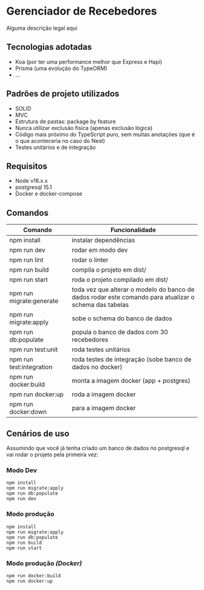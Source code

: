 # Gerenciador de Recebedores

Alguma descrição legal aqui

## Tecnologias adotadas

- Koa (por ter uma performance melhor que Express e Hapi)
- Prisma (uma evolução do TypeORM)
- ...

## Padrões de projeto utilizados

- SOLID
- MVC
- Estrutura de pastas: package by feature
- Nunca utilizar exclusão física (apenas exclusão lógica)
- Código mais próximo do TypeScript puro, sem muitas anotações (que é o que aconteceria no caso do Nest)
- Testes unitários e de integração

## Requisitos

- Node v16.x.x
- postgresql 15.1
- Docker e docker-compose

## Comandos

Comando | Funcionalidade
--------|----------------
npm install | instalar dependências
npm run dev | rodar em modo dev
npm run lint | rodar o linter
npm run build | compila o projeto em dist/
npm run start | roda o projeto compilado em dist/
npm run migrate:generate | toda vez que alterar o modelo do banco de dados rodar este comando para atualizar o schema das tabelas
npm run migrate:apply | sobe o schema do banco de dados
npm run db:populate | popula o banco de dados com 30 recebedores
npm run test:unit | roda testes unitários
npm run test:integration | roda testes de integração (sobe banco de dados no docker)
npm run docker:build | monta a imagem docker (app + postgres)
npm run docker:up | roda a imagem docker
npm run docker:down | para a imagem docker

## Cenários de uso

Assumindo que você já tenha criado um banco de dados no postgresql e vai rodar o projeto pela primeira vez:

### Modo Dev

```
npm install
npm run migrate:apply
npm run db:populate
npm run dev
```

### Modo produção

```
npm install
npm run migrate:apply
npm run db:populate
npm run build
npm run start
```

### Modo produção *(Docker)*

```
npm run docker:build
npm run docker:up
```